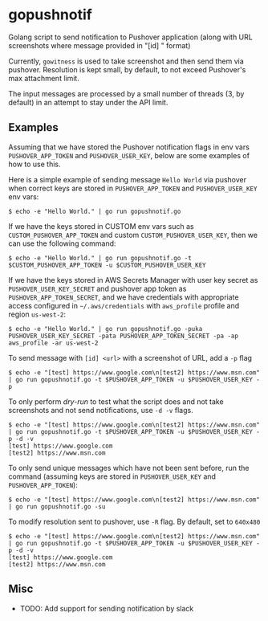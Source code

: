 # gopushnotif
Golang script to send notification to Pushover application (along with URL screenshots where message provided in "[id] <url>" format)

Currently, `gowitness` is used to take screenshot and then send them via pushover. Resolution is kept small, by default, to not exceed Pushover's max attachment limit. 

The input messages are processed by a small number of threads (3, by default) in an attempt to stay under the API limit.

## Examples

Assuming that we have stored the Pushover notification flags in env vars `PUSHOVER_APP_TOKEN` and `PUSHOVER_USER_KEY`, below are some examples of how to use this.

Here is a simple example of sending message `Hello World` via pushover when correct keys are stored in `PUSHOVER_APP_TOKEN` and `PUSHOVER_USER_KEY` env vars:
```
$ echo -e "Hello World." | go run gopushnotif.go
```

If we have the keys stored in CUSTOM env vars such as `CUSTOM_PUSHOVER_APP_TOKEN` and custom `CUSTOM_PUSHOVER_USER_KEY`, then we can use the following command:
```
$ echo -e "Hello World." | go run gopushnotif.go -t $CUSTOM_PUSHOVER_APP_TOKEN -u $CUSTOM_PUSHOVER_USER_KEY
```

If we have the keys stored in AWS Secrets Manager with user key secret as `PUSHOVER_USER_KEY_SECRET` and pushover app token as `PUSHOVER_APP_TOKEN_SECRET`, and we have credentials with appropriate access configured in `~/.aws/credentials` with `aws_profile` profile and region `us-west-2`:
```
$ echo -e "Hello World." | go run gopushnotif.go -puka PUSHOVER_USER_KEY_SECRET -pata PUSHOVER_APP_TOKEN_SECRET -pa -ap aws_profile -ar us-west-2
```

To send message with `[id] <url>` with a screenshot of URL, add a `-p` flag
```
$ echo -e "[test] https://www.google.com\n[test2] https://www.msn.com" | go run gopushnotif.go -t $PUSHOVER_APP_TOKEN -u $PUSHOVER_USER_KEY -p
```

To only perform *dry-run* to test what the script does and not take screenshots and not send notifications, use `-d -v` flags. 
```
$ echo -e "[test] https://www.google.com\n[test2] https://www.msn.com" | go run gopushnotif.go -t $PUSHOVER_APP_TOKEN -u $PUSHOVER_USER_KEY -p -d -v
[test] https://www.google.com
[test2] https://www.msn.com
```

To only send unique messages which have not been sent before, run the command (assuming keys are stored in `PUSHOVER_USER_KEY` and `PUSHOVER_APP_TOKEN`): 
```
$ echo -e "[test] https://www.google.com\n[test2] https://www.msn.com" | go run gopushnotif.go -su
```

To modify resolution sent to pushover, use `-R` flag. By default, set to `640x480`
```
$ echo -e "[test] https://www.google.com\n[test2] https://www.msn.com" | go run gopushnotif.go -t $PUSHOVER_APP_TOKEN -u $PUSHOVER_USER_KEY -p -d -v
[test] https://www.google.com
[test2] https://www.msn.com
```

## Misc
* TODO: Add support for sending notification by slack
